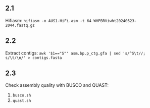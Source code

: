 ## 2.1 

Hifiasm:
`hifiasm -o AUS1-HiFi.asm -t 64 WHPBRViwht20240523-2044.fastq.gz`

## 2.2

Extract contigs:
`awk '$1=="S"' asm.bp.p_ctg.gfa | sed 's/^S\t//; s/\t/\n/' > contigs.fasta`

## 2.3

Check assembly quality with BUSCO and QUAST:

1. `busco.sh`
2. `quast.sh`

